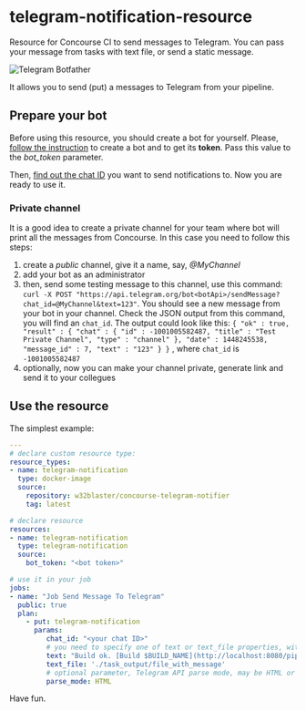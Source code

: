 # telegram-notification-resource
Resource for Concourse CI to send messages to Telegram. You can pass your message from tasks with text file, or send a static message. 

![Telegram Botfather](https://core.telegram.org/file/811140763/1/PihKNbjT8UE/03b57814e13713da37)

It allows you to send (put) a messages to Telegram from your pipeline.

## Prepare your bot

Before using this resource, you should create a bot for yourself. Please, [follow the instruction](https://core.telegram.org/bots#6-botfather) to create a bot and to get its **token**. Pass this value to the _bot_token_ parameter. 

Then, [find out the chat ID](http://stackoverflow.com/a/32572159/622833) you want to send notifications to. Now you are ready to use it.

### Private channel
It is a good idea to create a private channel for your team where bot will print all the messages from Concourse.
In this case you need to follow this steps:

1) create a _public_ channel, give it a name, say, _@MyChannel_
2) add your bot as an administrator
3) then, send some testing message to this channel, use this command: `curl -X POST "https://api.telegram.org/bot<botApi>/sendMessage?chat_id=@MyChannel&text=123"`. You should see a new message from your bot in your channel. Check the JSON output from this command, you will find an `chat_id`. The output could look like this:
`{ "ok" : true, "result" : { "chat" : { "id" : -1001005582487, "title" : "Test Private Channel", "type" : "channel" }, "date" : 1448245538, "message_id" : 7, "text" : "123" } }`
, where `chat_id` is `-1001005582487`
4) optionally, now you can make your channel private, generate link and send it to your collegues

## Use the resource

The simplest example:

```yml
---
# declare custom resource type:
resource_types:
- name: telegram-notification
  type: docker-image
  source:
    repository: w32blaster/concourse-telegram-notifier
    tag: latest

# declare resource
resources:
- name: telegram-notification
  type: telegram-notification
  source:
    bot_token: "<bot token>"

# use it in your job
jobs:
- name: "Job Send Message To Telegram"
  public: true
  plan:
    - put: telegram-notification
      params:
         chat_id: "<your chat ID>"
         # you need to specify one of text or text_file properties, with text_file you can generate message text in your previous task
         text: "Build ok. [Build $BUILD_NAME](http://localhost:8080/pipelines/$BUILD_PIPELINE_NAME/jobs/$BUILD_JOB_NAME/builds/$BUILD_NAME)"
         text_file: './task_output/file_with_message'
         # optional parameter, Telegram API parse mode, may be HTML or Markdown, Markdown is default value
         parse_mode: HTML
```

Have fun.
